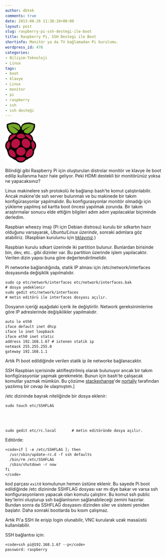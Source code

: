 ```yaml
---
author: dbtek
comments: true
date: 2013-08-26 11:38:10+00:00
layout: post
slug: raspberry-pi-ssh-destegi-ile-boot
title: Raspberry Pi, SSH Destegi ile Boot
shortinfo: Monitör ya da TV bağlamadan Pi kurulumu.
wordpress_id: 478
categories:
- Bilişim-Teknoloji
- Linux
tags:
- boot
- klavye
- Linux
- monitor
- pi
- raspberry
- ssh
- ssh desteği
---
```

[![plogo](/assets/media/2013/08/plogo.png)](/assets/media/2013/08/plogo.png)

Bilindiği gibi Raspberry Pi için oluşturulan distrolar monitör ve klavye ile boot edilip kullanıma hazır hale geliyor. Peki HDMI destekli bir monitörünüz yoksa ne yapacaksınız?

Linux makinelere ssh protokolü ile bağlanıp bash'te komut çalıştırılabilir. Ancak makine'de ssh server bulunmalı ve bu makinede bir takım konfigürasyonlar yapılmalıdır. Bu konfigurasyonlar monitör olmadığı için yükleme yapılmış sd kartta boot öncesi yapılmak zorunda. Bir takım araştırmalar sonucu elde ettiğim bilgileri adım adım yapılacaklar biçiminde derledim.<!-- more -->


Raspbian wheezy imajı (Pi için Debian distrosu) kurulu bir sdkartın hazır olduğunu varsayarak, _Ubuntu/Linux üzerinde_, sonraki adımlara göz atabiliriz. (Raspbian kurulumu için [tıklayınız](http://elinux.org/RPi_Easy_SD_Card_Setup#Using_command_line_tools_.281.29).)


Raspbian kurulu sdkart üzerinde iki partition bulunur. Bunlardan birisinde bin, dev, etc.. gibi dizinler var. Bu partition üzerinde işlem yapılacaktır. Verilen dizin yapısı buna göre değerlendirilmelidir.

Pi networke bağlandığında, statik IP alması için /etc/network/interfaces dosyasında değişiklik yapılmalıdır.

    
    sudo cp etc/network/interfaces etc/network/interfaces.bak
    # dosya yedeklenir
    sudo gedit etc/network/interfaces
    # metin editörü ile interfaces dosyası açılır.


Dosyanın içeriği aşağıdaki içerik ile değiştirilir. Network gereksinimlerine göre IP adreslerinde değişiklikler yapılmalıdır.

    
    auto lo eth0
    iface default inet dhcp
    iface lo inet loopback
    iface eth0 inet static
    address 192.168.1.67 # istenen statik ip
    netmask 255.255.255.0
    gateway 192.168.1.1


Artık Pi boot edildiğinde verilen statik ip ile networke bağlanacaktır.

SSH Raspbian içerisinde aktifleştirilmiş olarak bulunuyor ancak bir takım konfigürasyonlar yapmak gerekmekte. Bunun için bash'te çalışacak komutlar yazmak mümkün. Bu çözüme [stackexhange](http://raspberrypi.stackexchange.com/questions/4444/enabling-ssh-on-rpi-without-screen-keystrokes-for-raspi-config#answer-8083)'de [nortally](http://raspberrypi.stackexchange.com/users/8114/nortally) tarafından yazılımış bir cevap ile ulaşmıştım.]

/etc dizininde bayrak niteliğinde bir dosya eklenir:

    
    sudo touch etc/SSHFLAG



    
    sudo gedit etc/rc.local       # metin editöründe dosya açılır.


Editörde:

    
    <code>if [ -e /etc/SSHFLAG ]; then
      /usr/sbin/update-rc.d -f ssh defaults
      /bin/rm /etc/SSHFLAG
      /sbin/shutdown -r now
    fi
    </code>


kod parçası `exit0` komutunun hemen üstüne eklenir. Bu sayede Pi boot edildiğinde /etc dizininde SSHFLAG dosyası var mı diye bakar ve varsa ssh konfigurasyonlarını yapacak olan komutu çalıştırır. Bu komut ssh public key'lerini oluşturup ssh bağlantısının sağlanabileceği zemini hazırlar. Bundan sonra da SSHFLAG dosyasını dizinden siler ve sistemi yeniden başlatır. Daha sonraki bootlarda bu kısım çalışmaz.

Artık Pi'a SSH ile erişip login olunabilir, VNC kurularak uzak masaüstü kullanılabilir.

SSH bağlantısı için:

    
    <code>ssh pi@192.168.1.67 --p</code>
    password: raspberry
